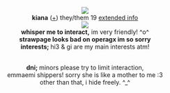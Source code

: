 <p align="center">
  <img src="https://cdn.discordapp.com/attachments/852712988162916387/1159811278760579092/image.png?ex=6532616d&is=651fec6d&hm=94d8b6fa3335d3b26563fcfb5bd5d11acf53a7307e8f658027f88bcfd5b680d3&height=575">
  <br><strong>kiana</strong> (<a href="https://en.pronouns.page/@orangutanfather">+</a>) they/them 19 <a href="https://humanego.straw.page/">extended info</a>
  <br><img src="https://cdn.discordapp.com/attachments/431499091269124117/1144074676360986635/music_notes.gif">
<br><strong>whisper me to interact,</strong> im very friendly! ^o^ </a>
<br><strong>strawpage looks bad on operagx im so sorry</strong> </a>
<br><strong>interests; </strong> hi3 & gi are my main interests atm! </a>

<p align="center"><br><strong>dni; </strong> minors please try to limit interaction, 
  <br>emmaemi shippers! sorry she is like a mother to me :3 </a>
   <br>other than that, i hide freely. ^_^ </a>
